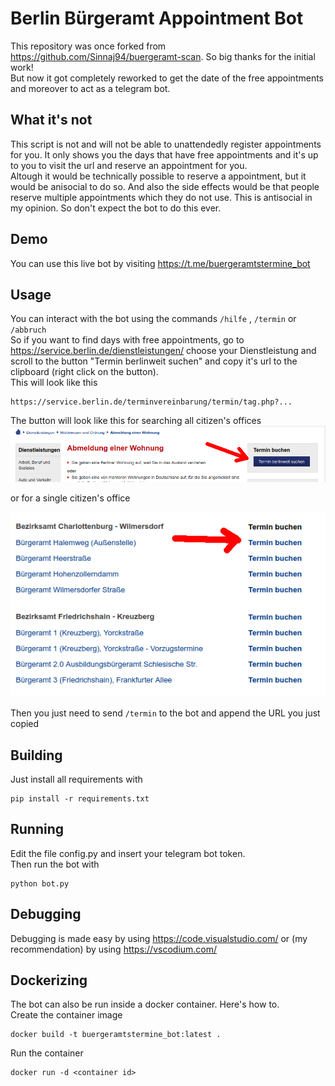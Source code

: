 # Berlin Bürgeramt Appointment Bot
This repository was once forked from https://github.com/Sinnaj94/buergeramt-scan. So big thanks for the initial work!  
But now it got completely reworked to get the date of the free appointments and moreover to act as a telegram bot.  

## What it's not
This script is not and will not be able to unattendedly register appointments for you. It only shows you the days that have free appointments and it's up to you to visit the url and reserve an appointment for you.  
Altough it would be technically possible to reserve a appointment, but it would be anisocial to do so. And also the side effects would be that people reserve multiple appointments which they do not use. This is antisocial in my opinion. So don't expect the bot to do this ever.

## Demo
You can use this live bot by visiting https://t.me/buergeramtstermine_bot

## Usage
You can interact with the bot using the commands `/hilfe` , `/termin` or `/abbruch`  
So if you want to find days with free appointments, go to https://service.berlin.de/dienstleistungen/ choose your Dienstleistung and scroll to the button "Termin berlinweit suchen" and copy it's url to the clipboard (right click on the button).  
This will look like this  
```
https://service.berlin.de/terminvereinbarung/termin/tag.php?...
```
The button will look like this for searching all citizen's offices  
![](alle_buergeraemter.png)

or for a single citizen's office

![](einzelnes_buergeramt.png)

Then you just need to send `/termin` to the bot and append the URL you just copied

## Building
Just install all requirements with
```
pip install -r requirements.txt
```
## Running
Edit the file config.py and insert your telegram bot token.  
Then run the bot with
```
python bot.py
```
## Debugging
Debugging is made easy by using https://code.visualstudio.com/ or (my recommendation) by using https://vscodium.com/

## Dockerizing
The bot can also be run inside a docker container. Here's how to.  
Create the container image
```
docker build -t buergeramtstermine_bot:latest .
```
Run the container
```
docker run -d <container id>
```
